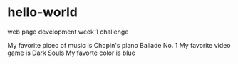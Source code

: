 # hello-world
web page development week 1 challenge

My favorite picec of music is Chopin's piano Ballade No. 1
My favorite video game is Dark Souls
My favorte color is blue
